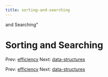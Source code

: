 ```yaml
---
title: sorting-and-searching
---
```


and Searching"

# Sorting and Searching

Prev: [efficiency](efficiency.md) Next:
[data-structures](data-structures.md)

Prev: [efficiency](efficiency.md) Next:
[data-structures](data-structures.md)
